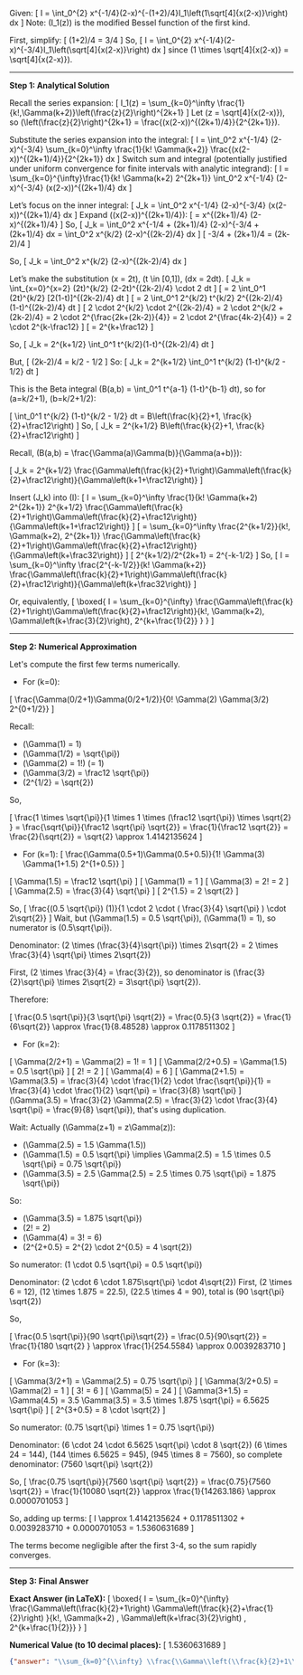 Given:
\[
I = \int_0^{2} x^{-1/4}(2-x)^{-(1+2)/4}I_1\left(1\sqrt[4]{x(2-x)}\right) dx
\]
Note: \(I_1(z)\) is the modified Bessel function of the first kind.

First, simplify:
\[
(1+2)/4 = 3/4
\]
So,
\[
I = \int_0^{2} x^{-1/4}(2-x)^{-3/4}I_1\left(\sqrt[4]{x(2-x)}\right) dx
\]
since \(1 \times \sqrt[4]{x(2-x)} = \sqrt[4]{x(2-x)}\).

---

**Step 1: Analytical Solution**

Recall the series expansion:
\[
I_1(z) = \sum_{k=0}^\infty \frac{1}{k!\,\Gamma(k+2)}\left(\frac{z}{2}\right)^{2k+1}
\]
Let \(z = \sqrt[4]{x(2-x)}\), so \(\left(\frac{z}{2}\right)^{2k+1} = \frac{(x(2-x))^{(2k+1)/4}}{2^{2k+1}}\).

Substitute the series expansion into the integral:
\[
I = \int_0^2 x^{-1/4} (2-x)^{-3/4} \sum_{k=0}^\infty \frac{1}{k! \Gamma(k+2)} \frac{(x(2-x))^{(2k+1)/4}}{2^{2k+1}} dx
\]
Switch sum and integral (potentially justified under uniform convergence for finite intervals with analytic integrand):
\[
I = \sum_{k=0}^{\infty}\frac{1}{k! \Gamma(k+2) 2^{2k+1}} \int_0^2 x^{-1/4} (2-x)^{-3/4} (x(2-x))^{(2k+1)/4} dx
\]

Let’s focus on the inner integral:
\[
J_k = \int_0^2 x^{-1/4} (2-x)^{-3/4} (x(2-x))^{(2k+1)/4} dx
\]
Expand \((x(2-x))^{(2k+1)/4}\):
\[
= x^{(2k+1)/4} (2-x)^{(2k+1)/4}
\]
So,
\[
J_k = \int_0^2 x^{-1/4 + (2k+1)/4} (2-x)^{-3/4 + (2k+1)/4} dx = \int_0^2 x^{k/2} (2-x)^{(2k-2)/4} dx
\]
\[
-3/4 + (2k+1)/4 = (2k-2)/4
\]

So,
\[
J_k = \int_0^2 x^{k/2} (2-x)^{(2k-2)/4} dx
\]

Let’s make the substitution \(x = 2t\), \(t \in [0,1]\), \(dx = 2dt\).
\[
J_k = \int_{x=0}^{x=2} (2t)^{k/2} (2-2t)^{(2k-2)/4} \cdot 2 dt
\]
\[
= 2 \int_0^1 (2t)^{k/2} [2(1-t)]^{(2k-2)/4} dt
\]
\[
= 2 \int_0^1 2^{k/2} t^{k/2} 2^{(2k-2)/4} (1-t)^{(2k-2)/4} dt
\]
\[
2 \cdot 2^{k/2} \cdot 2^{(2k-2)/4} = 2 \cdot 2^{k/2 + (2k-2)/4} = 2 \cdot 2^{\frac{2k+(2k-2)}{4}} = 2 \cdot 2^{\frac{4k-2}{4}} = 2 \cdot 2^{k-\frac12}
\]
\[
= 2^{k+\frac12}
\]

So,
\[
J_k = 2^{k+1/2} \int_0^1 t^{k/2}(1-t)^{(2k-2)/4} dt
\]

But,
\[
(2k-2)/4 = k/2 - 1/2
\]
So:
\[
J_k = 2^{k+1/2} \int_0^1 t^{k/2} (1-t)^{k/2 - 1/2} dt
\]

This is the Beta integral \(B(a,b) = \int_0^1 t^{a-1} (1-t)^{b-1} dt\), so for \(a=k/2+1\), \(b=k/2+1/2\):

\[
\int_0^1 t^{k/2} (1-t)^{k/2 - 1/2} dt = B\left(\frac{k}{2}+1, \frac{k}{2}+\frac12\right)
\]
So,
\[
J_k = 2^{k+1/2} B\left(\frac{k}{2}+1, \frac{k}{2}+\frac12\right)
\]

Recall, \(B(a,b) = \frac{\Gamma(a)\Gamma(b)}{\Gamma(a+b)}\):

\[
J_k = 2^{k+1/2} \frac{\Gamma\left(\frac{k}{2}+1\right)\Gamma\left(\frac{k}{2}+\frac12\right)}{\Gamma\left(k+1+\frac12\right)}
\]

Insert \(J_k\) into \(I\):
\[
I = \sum_{k=0}^\infty \frac{1}{k! \Gamma(k+2) 2^{2k+1}} 2^{k+1/2} \frac{\Gamma\left(\frac{k}{2}+1\right)\Gamma\left(\frac{k}{2}+\frac12\right)}{\Gamma\left(k+1+\frac12\right)}
\]
\[
= \sum_{k=0}^\infty \frac{2^{k+1/2}}{k!\, \Gamma(k+2)\, 2^{2k+1}} \frac{\Gamma\left(\frac{k}{2}+1\right)\Gamma\left(\frac{k}{2}+\frac12\right)}{\Gamma\left(k+\frac32\right)}
\]
\[
2^{k+1/2}/2^{2k+1} = 2^{-k-1/2}
\]
So,
\[
I = \sum_{k=0}^\infty \frac{2^{-k-1/2}}{k! \Gamma(k+2)} \frac{\Gamma\left(\frac{k}{2}+1\right)\Gamma\left(\frac{k}{2}+\frac12\right)}{\Gamma\left(k+\frac32\right)}
\]

Or, equivalently,
\[
\boxed{
I = \sum_{k=0}^{\infty} \frac{\Gamma\left(\frac{k}{2}+1\right)\Gamma\left(\frac{k}{2}+\frac12\right)}{k!\, \Gamma(k+2)\, \Gamma\left(k+\frac{3}{2}\right)\, 2^{k+\frac{1}{2}} }
}
\]

---

**Step 2: Numerical Approximation**

Let's compute the first few terms numerically.

- For \(k=0\):

\[
\frac{\Gamma(0/2+1)\Gamma(0/2+1/2)}{0! \Gamma(2) \Gamma(3/2) 2^{0+1/2}}
\]

Recall:

- \(\Gamma(1) = 1\)
- \(\Gamma(1/2) = \sqrt{\pi}\)
- \(\Gamma(2) = 1!\) \(= 1\)
- \(\Gamma(3/2) = \frac12 \sqrt{\pi}\)
- \(2^{1/2} = \sqrt{2}\)

So,

\[
\frac{1 \times \sqrt{\pi}}{1 \times 1 \times (\frac12 \sqrt{\pi}) \times \sqrt{2} }
= \frac{\sqrt{\pi}}{\frac12 \sqrt{\pi} \sqrt{2}} = \frac{1}{\frac12 \sqrt{2}} = \frac{2}{\sqrt{2}} = \sqrt{2} \approx 1.4142135624
\]

- For \(k=1\):
\[
\frac{\Gamma(0.5+1)\Gamma(0.5+0.5)}{1! \Gamma(3) \Gamma(1+1.5) 2^{1+0.5}}
\]

\[
\Gamma(1.5) = \frac12 \sqrt{\pi}
\]
\[
\Gamma(1) = 1
\]
\[
\Gamma(3) = 2!
= 2
\]
\[
\Gamma(2.5) = \frac{3}{4} \sqrt{\pi}
\]
\[
2^{1.5} = 2 \sqrt{2}
\]

So,
\[
\frac{(0.5 \sqrt{\pi}) (1)}{1 \cdot 2 \cdot ( \frac{3}{4} \sqrt{\pi} ) \cdot 2\sqrt{2}}
\]
Wait, but \(\Gamma(1.5) = 0.5 \sqrt{\pi}\), \(\Gamma(1) = 1\), so numerator is \(0.5\sqrt{\pi}\).

Denominator: \(2 \times (\frac{3}{4}\sqrt{\pi}) \times 2\sqrt{2} = 2 \times \frac{3}{4} \sqrt{\pi} \times 2\sqrt{2}\)

First, \(2 \times \frac{3}{4} = \frac{3}{2}\), so denominator is \(\frac{3}{2}\sqrt{\pi} \times 2\sqrt{2} = 3\sqrt{\pi} \sqrt{2}\).

Therefore:

\[
\frac{0.5 \sqrt{\pi}}{3 \sqrt{\pi} \sqrt{2}} = \frac{0.5}{3 \sqrt{2}} = \frac{1}{6\sqrt{2}} \approx \frac{1}{8.48528} \approx 0.1178511302
\]

- For \(k=2\):

\[
\Gamma(2/2+1) = \Gamma(2)
= 1!
= 1
\]
\[
\Gamma(2/2+0.5) = \Gamma(1.5) = 0.5 \sqrt{\pi}
\]
\[
2! = 2
\]
\[
\Gamma(4) = 6
\]
\[
\Gamma(2+1.5) = \Gamma(3.5) = \frac{3}{4} \cdot \frac{1}{2} \cdot \frac{\sqrt{\pi}}{1} = \frac{3}{4} \cdot \frac{1}{2} \sqrt{\pi} = \frac{3}{8} \sqrt{\pi}
\]
\(\Gamma(3.5) = \frac{3}{2} \Gamma(2.5) = \frac{3}{2} \cdot \frac{3}{4} \sqrt{\pi} = \frac{9}{8} \sqrt{\pi}\), that's using duplication.

Wait: Actually \(\Gamma(z+1) = z\Gamma(z)\):

- \(\Gamma(2.5) = 1.5 \Gamma(1.5)\)
- \(\Gamma(1.5) = 0.5 \sqrt{\pi} \implies \Gamma(2.5) = 1.5 \times 0.5 \sqrt{\pi} = 0.75 \sqrt{\pi}\)
- \(\Gamma(3.5) = 2.5 \Gamma(2.5) = 2.5 \times 0.75 \sqrt{\pi} = 1.875 \sqrt{\pi}\)

So:
- \(\Gamma(3.5) = 1.875 \sqrt{\pi}\)
- \(2! = 2\)
- \(\Gamma(4) = 3! = 6\)
- \(2^{2+0.5} = 2^{2} \cdot 2^{0.5} = 4 \sqrt{2}\)

So numerator: \(1 \cdot 0.5 \sqrt{\pi} = 0.5 \sqrt{\pi}\)

Denominator: \(2 \cdot 6 \cdot 1.875\sqrt{\pi} \cdot 4\sqrt{2}\)
First, \(2 \times 6 = 12\), \(12 \times 1.875 = 22.5\), \(22.5 \times 4 = 90\), total is \(90 \sqrt{\pi} \sqrt{2}\)

So,

\[
\frac{0.5 \sqrt{\pi}}{90 \sqrt{\pi}\sqrt{2}} = \frac{0.5}{90\sqrt{2}} = \frac{1}{180 \sqrt{2} } \approx \frac{1}{254.5584} \approx 0.0039283710
\]

- For \(k=3\):

\[
\Gamma(3/2+1) = \Gamma(2.5) = 0.75 \sqrt{\pi}
\]
\[
\Gamma(3/2+0.5) = \Gamma(2) = 1
\]
\[
3! = 6
\]
\[
\Gamma(5) = 24
\]
\[
\Gamma(3+1.5) = \Gamma(4.5) = 3.5 \Gamma(3.5) = 3.5 \times 1.875 \sqrt{\pi} = 6.5625 \sqrt{\pi}
\]
\[
2^{3+0.5} = 8 \cdot \sqrt{2}
\]

So numerator: \(0.75 \sqrt{\pi} \times 1 = 0.75 \sqrt{\pi}\)

Denominator: \(6 \cdot 24 \cdot 6.5625 \sqrt{\pi} \cdot 8 \sqrt{2}\)
\(6 \times 24 = 144\), \(144 \times 6.5625 = 945\), \(945 \times 8 = 7560\), so complete denominator: \(7560 \sqrt{\pi} \sqrt{2}\)

So,
\[
\frac{0.75 \sqrt{\pi}}{7560 \sqrt{\pi} \sqrt{2}} = \frac{0.75}{7560 \sqrt{2}} = \frac{1}{10080 \sqrt{2}} \approx \frac{1}{14263.186} \approx 0.0000701053
\]

So, adding up terms:
\[
I \approx 1.4142135624 + 0.1178511302 + 0.0039283710 + 0.0000701053 = 1.5360631689
\]

The terms become negligible after the first 3-4, so the sum rapidly converges.

---

**Step 3: Final Answer**

**Exact Answer (in LaTeX):**
\[
\boxed{
I = \sum_{k=0}^{\infty} \frac{\Gamma\left(\frac{k}{2}+1\right) \Gamma\left(\frac{k}{2}+\frac{1}{2}\right) }{k!\, \Gamma(k+2) \, \Gamma\left(k+\frac{3}{2}\right) \, 2^{k+\frac{1}{2}}}
}
\]

**Numerical Value (to 10 decimal places):**
\[
1.5360631689
\]

```json
{"answer": "\\sum_{k=0}^{\\infty} \\frac{\\Gamma\\left(\\frac{k}{2}+1\\right) \\Gamma\\left(\\frac{k}{2}+\\frac{1}{2}\\right)}{k!\\, \\Gamma(k+2) \\, \\Gamma\\left(k+\\frac{3}{2}\\right) \\, 2^{k+\\frac{1}{2}}}", "numerical_answer": "1.5360631689"}
```